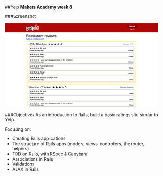 ##Yelp
**Makers Academy week 8**

###Screenshot

![Image](/app/assets/images/Yelp.png)

###Objectives
As an introduction to Rails, build a basic ratings site similar to Yelp.

Focusing on:
- Creating Rails applications
- The structure of Rails apps (models, views, controllers, the router, helpers)
- TDD on Rails, with RSpec & Capybara
- Associations in Rails
- Validations
- AJAX in Rails

